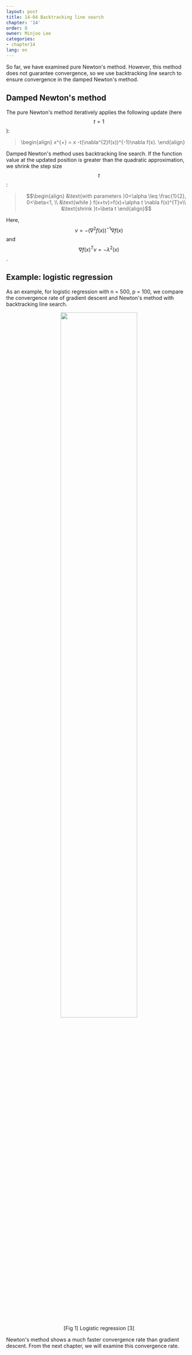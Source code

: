 ```yaml
---
layout: post
title: 14-04 Backtracking line search
chapter: '14'
order: 8
owner: Minjoo Lee
categories:
- chapter14
lang: en
---
```

<script type="text/x-mathjax-config">
MathJax.Hub.Config({
    displayAlign: "center"
});
</script>

So far, we have examined pure Newton's method. However, this method does not guarantee convergence, so we use backtracking line search to ensure convergence in the damped Newton's method.

## Damped Newton's method
The pure Newton's method iteratively applies the following update (here $$t=1$$):

>\begin{align}
>x^{+} = x -t(\nabla^{2}f(x))^{-1}\nabla f(x).
>\end{align}

Damped Newton's method uses backtracking line search. If the function value at the updated position is greater than the quadratic approximation, we shrink the step size $$t$$:

>$$\begin{align}
>&\text{with parameters }0<\alpha \leq \frac{1}{2}, 0<\beta<1, \\
>&\text{while } f(x+tv)>f(x)+\alpha t \nabla f(x)^{T}v\\
>&\text{shrink }t=\beta t
>\end{align}$$

Here, $$v=-(\nabla^{2}f(x))^{-1}\nabla f(x)$$ and $$\nabla f(x)^{T}v = -\lambda^{2}(x)$$.

## Example: logistic regression
As an example, for logistic regression with n = 500, p = 100, we compare the convergence rate of gradient descent and Newton's method with backtracking line search.

<figure class="image" style="align: center;">
<p align="center">
 <img src="{{ site.baseurl }}/img/chapter_img/chapter14/2.jpeg" alt="" width="70%" height="70%">
 <figcaption style="text-align: center;">[Fig 1] Logistic regression [3]</figcaption>
</p>
</figure>


Newton's method shows a much faster convergence rate than gradient descent. From the next chapter, we will examine this convergence rate.